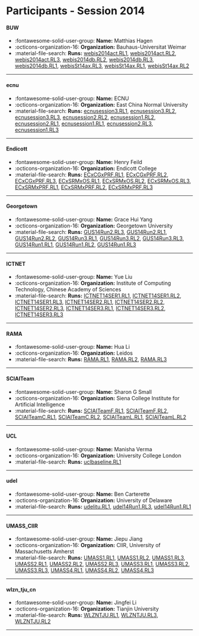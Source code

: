 # Participants - Session 2014 

#### BUW
 - :fontawesome-solid-user-group: **Name:** Matthias Hagen
 - :octicons-organization-16: **Organization:** Bauhaus-Universitat Weimar
 - :material-file-search: **Runs:** [webis2014act.RL1](./runs.md#webis2014act.rl1), [webis2014act.RL2](./runs.md#webis2014act.rl2), [webis2014act.RL3](./runs.md#webis2014act.rl3), [webis2014db.RL2](./runs.md#webis2014db.rl2), [webis2014db.RL3](./runs.md#webis2014db.rl3), [webis2014db.RL1](./runs.md#webis2014db.rl1), [webisSt14ax.RL3](./runs.md#webisst14ax.rl3), [webisSt14ax.RL1](./runs.md#webisst14ax.rl1), [webisSt14ax.RL2](./runs.md#webisst14ax.rl2) 

---
#### ecnu
 - :fontawesome-solid-user-group: **Name:** ECNU
 - :octicons-organization-16: **Organization:** East China Normal University
 - :material-file-search: **Runs:** [ecnusession3.RL1](./runs.md#ecnusession3.rl1), [ecnusession3.RL2](./runs.md#ecnusession3.rl2), [ecnusession3.RL3](./runs.md#ecnusession3.rl3), [ecnusession2.RL2](./runs.md#ecnusession2.rl2), [ecnusession1.RL2](./runs.md#ecnusession1.rl2), [ecnusession2.RL1](./runs.md#ecnusession2.rl1), [ecnusession1.RL1](./runs.md#ecnusession1.rl1), [ecnusession2.RL3](./runs.md#ecnusession2.rl3), [ecnusession1.RL3](./runs.md#ecnusession1.rl3) 

---
#### Endicott
 - :fontawesome-solid-user-group: **Name:** Henry Feild
 - :octicons-organization-16: **Organization:** Endicott College
 - :material-file-search: **Runs:** [ECxCGxPRF.RL1](./runs.md#ecxcgxprf.rl1), [ECxCGxPRF.RL2](./runs.md#ecxcgxprf.rl2), [ECxCGxPRF.RL3](./runs.md#ecxcgxprf.rl3), [ECxSRMxOS.RL1](./runs.md#ecxsrmxos.rl1), [ECxSRMxOS.RL2](./runs.md#ecxsrmxos.rl2), [ECxSRMxOS.RL3](./runs.md#ecxsrmxos.rl3), [ECxSRMxPRF.RL1](./runs.md#ecxsrmxprf.rl1), [ECxSRMxPRF.RL2](./runs.md#ecxsrmxprf.rl2), [ECxSRMxPRF.RL3](./runs.md#ecxsrmxprf.rl3) 

---
#### Georgetown
 - :fontawesome-solid-user-group: **Name:** Grace Hui Yang
 - :octicons-organization-16: **Organization:** Georgetown University
 - :material-file-search: **Runs:** [GUS14Run2.RL3](./runs.md#gus14run2.rl3), [GUS14Run2.RL1](./runs.md#gus14run2.rl1), [GUS14Run2.RL2](./runs.md#gus14run2.rl2), [GUS14Run3.RL1](./runs.md#gus14run3.rl1), [GUS14Run3.RL2](./runs.md#gus14run3.rl2), [GUS14Run3.RL3](./runs.md#gus14run3.rl3), [GUS14Run1.RL1](./runs.md#gus14run1.rl1), [GUS14Run1.RL2](./runs.md#gus14run1.rl2), [GUS14Run1.RL3](./runs.md#gus14run1.rl3) 

---
#### ICTNET
 - :fontawesome-solid-user-group: **Name:** Yue Liu
 - :octicons-organization-16: **Organization:** Institute of Computing Technology, Chinese Academy of Sciences
 - :material-file-search: **Runs:** [ICTNET14SER1.RL1](./runs.md#ictnet14ser1.rl1), [ICTNET14SER1.RL2](./runs.md#ictnet14ser1.rl2), [ICTNET14SER1.RL3](./runs.md#ictnet14ser1.rl3), [ICTNET14SER2.RL1](./runs.md#ictnet14ser2.rl1), [ICTNET14SER2.RL2](./runs.md#ictnet14ser2.rl2), [ICTNET14SER2.RL3](./runs.md#ictnet14ser2.rl3), [ICTNET14SER3.RL1](./runs.md#ictnet14ser3.rl1), [ICTNET14SER3.RL2](./runs.md#ictnet14ser3.rl2), [ICTNET14SER3.RL3](./runs.md#ictnet14ser3.rl3) 

---
#### RAMA
 - :fontawesome-solid-user-group: **Name:** Hua Li
 - :octicons-organization-16: **Organization:** Leidos
 - :material-file-search: **Runs:** [RAMA.RL1](./runs.md#rama.rl1), [RAMA.RL2](./runs.md#rama.rl2), [RAMA.RL3](./runs.md#rama.rl3) 

---
#### SCIAITeam
 - :fontawesome-solid-user-group: **Name:** Sharon G Small
 - :octicons-organization-16: **Organization:** Siena College Institute for Artificial Intelligence
 - :material-file-search: **Runs:** [SCIAITeamF.RL1](./runs.md#sciaiteamf.rl1), [SCIAITeamF.RL2](./runs.md#sciaiteamf.rl2), [SCIAITeamC.RL1](./runs.md#sciaiteamc.rl1), [SCIAITeamC.RL2](./runs.md#sciaiteamc.rl2), [SCIAITeamL.RL1](./runs.md#sciaiteaml.rl1), [SCIAITeamL.RL2](./runs.md#sciaiteaml.rl2) 

---
#### UCL
 - :fontawesome-solid-user-group: **Name:** Manisha Verma
 - :octicons-organization-16: **Organization:** University College London
 - :material-file-search: **Runs:** [uclbaseline.RL1](./runs.md#uclbaseline.rl1) 

---
#### udel
 - :fontawesome-solid-user-group: **Name:** Ben Carterette
 - :octicons-organization-16: **Organization:** University of Delaware
 - :material-file-search: **Runs:** [udelitu.RL1](./runs.md#udelitu.rl1), [udel14Run1.RL3](./runs.md#udel14run1.rl3), [udel14Run1.RL1](./runs.md#udel14run1.rl1) 

---
#### UMASS_CIIR
 - :fontawesome-solid-user-group: **Name:** Jiepu Jiang
 - :octicons-organization-16: **Organization:** CIIR, University of Massachusetts Amherst
 - :material-file-search: **Runs:** [UMASS1.RL1](./runs.md#umass1.rl1), [UMASS1.RL2](./runs.md#umass1.rl2), [UMASS1.RL3](./runs.md#umass1.rl3), [UMASS2.RL1](./runs.md#umass2.rl1), [UMASS2.RL2](./runs.md#umass2.rl2), [UMASS2.RL3](./runs.md#umass2.rl3), [UMASS3.RL1](./runs.md#umass3.rl1), [UMASS3.RL2](./runs.md#umass3.rl2), [UMASS3.RL3](./runs.md#umass3.rl3), [UMASS4.RL1](./runs.md#umass4.rl1), [UMASS4.RL2](./runs.md#umass4.rl2), [UMASS4.RL3](./runs.md#umass4.rl3) 

---
#### wlzn_tju_cn
 - :fontawesome-solid-user-group: **Name:** Jingfei Li
 - :octicons-organization-16: **Organization:** Tianjin University
 - :material-file-search: **Runs:** [WLZNTJU.RL1](./runs.md#wlzntju.rl1), [WLZNTJU.RL3](./runs.md#wlzntju.rl3), [WLZNTJU.RL2](./runs.md#wlzntju.rl2) 

---
